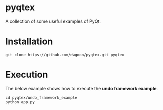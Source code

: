 # pyqtex
A collection of some useful examples of PyQt.

# Installation
```
git clone https://github.com/dwgoon/pyqtex.git pyqtex
```

# Execution
The below example shows how to execute the **undo framework example**.
```
cd pyqtex/undo_framework_example
python app.py
```
